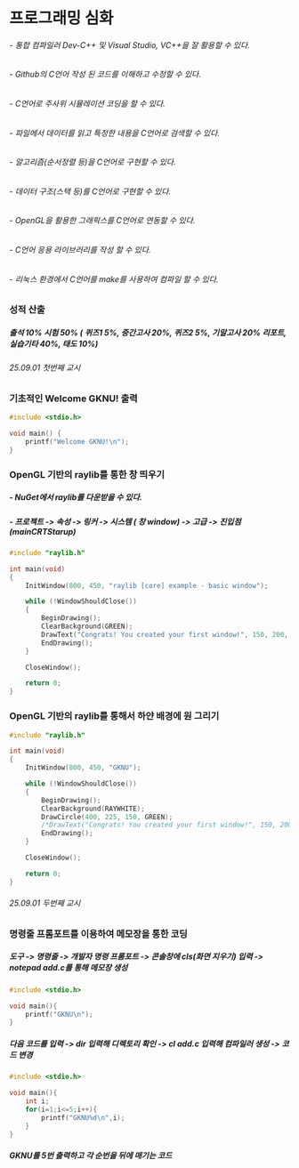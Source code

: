 # 프로그래밍 심화

###### - 통합 컴파일러 Dev-C++ 및 Visual Studio, VC++을 잘 활용할 수 있다.
###### - Github의 C언어 작성 된 코드를 이해하고 수정할 수 있다.
###### - C언어로 주사위 시뮬레이션 코딩을 할 수 있다.
###### - 파일에서 데이터를 읽고 특정한 내용을 C언어로 검색할 수 있다.
###### - 알고리즘(순서정렬 등)을 C언어로 구현할 수 있다.
###### - 데이터 구조(스택 등)를 C언어로 구현할 수 있다.
###### - OpenGL을 활용한 그래픽스를 C언어로 연동할 수 있다.
###### - C언어 응용 라이브러리를 작성 할 수 있다.
###### - 리눅스 환경에서 C언어를 make를 사용하여 컴파일 할 수 있다.

### 성적 산출
##### 출석 10% 시험 50% ( 퀴즈1 5%, 중간고사 20%, 퀴즈2 5%, 기말고사 20% 리포트, 실습기타 40%, 태도 10%)

###### 25.09.01 첫번째 교시
### 기초적인 Welcome GKNU! 출력
```c
#include <stdio.h>

void main() {
	printf("Welcome GKNU!\n");
}
```

### OpenGL 기반의 raylib를 통한 창 띄우기
##### - NuGet에서 raylib를 다운받을 수 있다. 
##### - 프로젝트 -> 속성 -> 링커 -> 시스템 ( 창 window) -> 고급 -> 진입점(mainCRTStarup)
```c
#include "raylib.h"

int main(void)
{
    InitWindow(800, 450, "raylib [core] example - basic window");

    while (!WindowShouldClose())
    {
        BeginDrawing();
        ClearBackground(GREEN);
        DrawText("Congrats! You created your first window!", 150, 200, 35, BLACK);
        EndDrawing();
    }

    CloseWindow();

    return 0;
}

```

### OpenGL 기반의 raylib를 통해서 하얀 배경에 원 그리기
```c
#include "raylib.h"

int main(void)
{
    InitWindow(800, 450, "GKNU");

    while (!WindowShouldClose())
    {
        BeginDrawing();
        ClearBackground(RAYWHITE);
        DrawCircle(400, 225, 150, GREEN);
        /*DrawText("Congrats! You created your first window!", 150, 200, 35, BLACK);*/
        EndDrawing();
    }

    CloseWindow();

    return 0;
}
```
###### 25.09.01 두번째 교시

### 명령줄 프롬포트를 이용하여 메모장을 통한 코딩
##### 도구 -> 명령줄 -> 개발자 명령 프롬포트 -> 콘솔창에 cls(화면 지우기) 입력 -> notepad add.c를 통해 메모장 생성
```c
#include <stdio.h>

void main(){
	printf("GKNU\n");
}
```
##### 다음 코드를 입력 -> dir 입력해 디렉토리 확인 -> cl add.c 입력해 컴파일러 생성 -> 코드 변경
```c
#include <stdio.h>

void main(){
	int i;
	for(i=1;i<=5;i++){
		printf("GKNU%d\n",i);
	}
}
```
##### GKNU를 5번 출력하고 각 순번을 뒤에 매기는 코드
